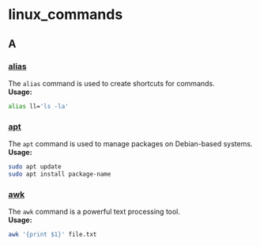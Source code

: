 # linux_commands
## A

### [alias](alias.md)
The `alias` command is used to create shortcuts for commands.  
**Usage:**  
```bash
alias ll='ls -la'
```

### [apt](apt.md)
The `apt` command is used to manage packages on Debian-based systems.  
**Usage:**  
```bash
sudo apt update
sudo apt install package-name
```

### [awk](awk.md)
The `awk` command is a powerful text processing tool.  
**Usage:**  
```bash
awk '{print $1}' file.txt
```